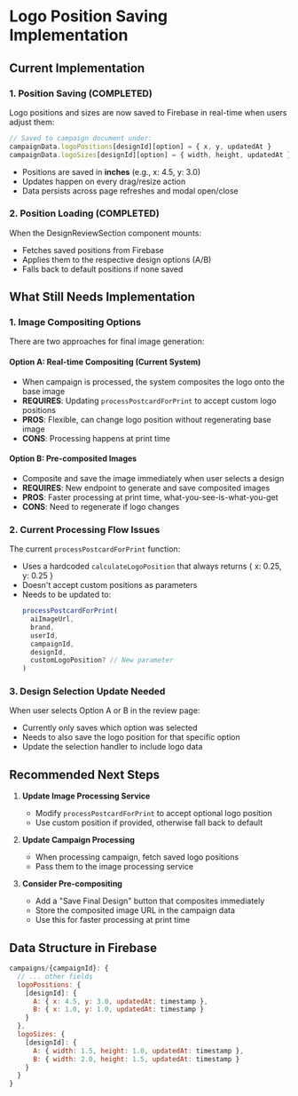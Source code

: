 # Logo Position Saving Implementation

## Current Implementation

### 1. **Position Saving (COMPLETED)**
Logo positions and sizes are now saved to Firebase in real-time when users adjust them:

```javascript
// Saved to campaign document under:
campaignData.logoPositions[designId][option] = { x, y, updatedAt }
campaignData.logoSizes[designId][option] = { width, height, updatedAt }
```

- Positions are saved in **inches** (e.g., x: 4.5, y: 3.0)
- Updates happen on every drag/resize action
- Data persists across page refreshes and modal open/close

### 2. **Position Loading (COMPLETED)**
When the DesignReviewSection component mounts:
- Fetches saved positions from Firebase
- Applies them to the respective design options (A/B)
- Falls back to default positions if none saved

## What Still Needs Implementation

### 1. **Image Compositing Options**

There are two approaches for final image generation:

#### Option A: Real-time Compositing (Current System)
- When campaign is processed, the system composites the logo onto the base image
- **REQUIRES**: Updating `processPostcardForPrint` to accept custom logo positions
- **PROS**: Flexible, can change logo position without regenerating base image
- **CONS**: Processing happens at print time

#### Option B: Pre-composited Images
- Composite and save the image immediately when user selects a design
- **REQUIRES**: New endpoint to generate and save composited images
- **PROS**: Faster processing at print time, what-you-see-is-what-you-get
- **CONS**: Need to regenerate if logo changes

### 2. **Current Processing Flow Issues**

The current `processPostcardForPrint` function:
- Uses a hardcoded `calculateLogoPosition` that always returns { x: 0.25, y: 0.25 }
- Doesn't accept custom positions as parameters
- Needs to be updated to:
  ```javascript
  processPostcardForPrint(
    aiImageUrl,
    brand,
    userId,
    campaignId,
    designId,
    customLogoPosition? // New parameter
  )
  ```

### 3. **Design Selection Update Needed**

When user selects Option A or B in the review page:
- Currently only saves which option was selected
- Needs to also save the logo position for that specific option
- Update the selection handler to include logo data

## Recommended Next Steps

1. **Update Image Processing Service**
   - Modify `processPostcardForPrint` to accept optional logo position
   - Use custom position if provided, otherwise fall back to default

2. **Update Campaign Processing**
   - When processing campaign, fetch saved logo positions
   - Pass them to the image processing service

3. **Consider Pre-compositing**
   - Add a "Save Final Design" button that composites immediately
   - Store the composited image URL in the campaign data
   - Use this for faster processing at print time

## Data Structure in Firebase

```javascript
campaigns/{campaignId}: {
  // ... other fields
  logoPositions: {
    [designId]: {
      A: { x: 4.5, y: 3.0, updatedAt: timestamp },
      B: { x: 1.0, y: 1.0, updatedAt: timestamp }
    }
  },
  logoSizes: {
    [designId]: {
      A: { width: 1.5, height: 1.0, updatedAt: timestamp },
      B: { width: 2.0, height: 1.5, updatedAt: timestamp }
    }
  }
}
```
